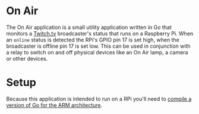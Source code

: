 On Air
======

The On Air application is a small utility application written in Go that monitors a [Twitch.tv](http://twitch.tv) broadcaster's status that runs on a Raspberry Pi.
When an ```online``` status is detected the RPi's GPIO pin 17 is set high, when the broadcaster is offline pin 17 is set low.  This can be used in conjunction with
a relay to switch on and off physical devices like an On Air lamp, a camera or other devices.

Setup
=====

Because this application is intended to run on a RPi you'll need to [compile a version of Go for the ARM architecture](http://www.maketecheasier.com/build-go-from-source-on-raspberry-pi/).

